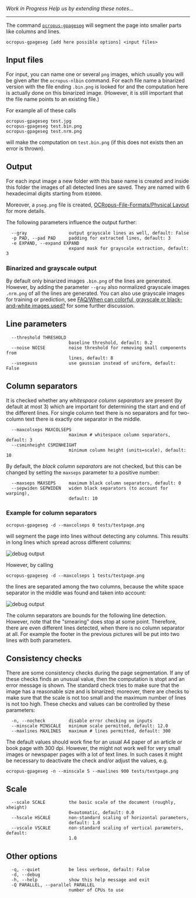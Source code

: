 _Work in Progress_
_Help us by extending these notes..._

---

The command [`ocropus-gpageseg`](https://github.com/tmbdev/ocropy/blob/master/ocropus-gpageseg)
will segment the page into smaller parts like columns and lines.

```
ocropus-gpageseg [add here possible options] <input files>
```


## Input files

For input, you can name one or several `png` images, which usually you will
be given after the `ocropus-nlbin` command. For each file name a binarized
version with the file ending `.bin.png` is looked for and the computation
here is actually done on this binarized image. (However, it is still important
that the file name points to an existing file.)

For example all of these calls
```
ocropus-gpageseg test.jpg
ocropus-gpageseg test.bin.png
ocropus-gpageseg test.nrm.png
```
will make the computation on `test.bin.png` (if this does not exists then
an error is thrown).


## Output

For each input image a new folder with this base name is
created and inside this folder the images of all detected
lines are saved. They are named with 6 hexadecimal digits
starting from `010000`.

Moreover, a `pseg.png` file is created, [OCRopus-File-Formats/Physical Layout](https://github.com/tmbdev/ocropy/wiki/OCRopus-File-Formats#physical-layout) for more details.

The following parameters influence the output further:
```
  --gray                output grayscale lines as well, default: False
  -p PAD, --pad PAD     padding for extracted lines, default: 3
  -e EXPAND, --expand EXPAND
                        expand mask for grayscale extraction, default: 3
```

### Binarized and grayscale output

By default only binarized images `.bin.png` of the lines are generated. However,
by adding the parameter `--gray` also normalized grayscale images `.nrm.png`
of all the lines are generated. You can also use grayscale images for training
or prediction, see [FAQ/When can colorful, grayscale or black-and-white images used?](https://github.com/tmbdev/ocropy/wiki/FAQ#when-can-colorful-grayscale-or-black-and-white-images-used) for some
further discussion.

## Line parameters

```
  --threshold THRESHOLD
                        baseline threshold, default: 0.2
  --noise NOISE         noise threshold for removing small components from
                        lines, default: 8
  --usegauss            use gaussian instead of uniform, default: False
```

## Column separators

It is checked whether any _whitespace column separators_ are present
(by default at most 3) which are important for determining the start and end
of the different lines. For single column text there is no separators and for
two-column text there is exactly one separator in the middle.

```
  --maxcolseps MAXCOLSEPS
                        maximum # whitespace column separators, default: 3
  --csminheight CSMINHEIGHT
                        minimum column height (units=scale), default: 10
```


By default, the _black column separators_ are not checked, but this can be
changed by setting the `maxseps` parameter to a positive number:

```
  --maxseps MAXSEPS     maximum black column separators, default: 0
  --sepwiden SEPWIDEN   widen black separators (to account for warping),
                        default: 10
```

### Example for column separators

```
ocropus-gpageseg -d --maxcolseps 0 tests/testpage.png
```
will segment the page into lines without detecting any columns. This results in
long lines which spread across different columns:

![debug output](https://cloud.githubusercontent.com/assets/5199995/22626036/491ab17c-eba4-11e6-98f0-c4a4b7ac50a9.png)

However, by calling
```
ocropus-gpageseg -d --maxcolseps 1 tests/testpage.png
```
the lines are separated among the two columns, because the white space
separator in the middle was found and taken into account:

![debug output](https://cloud.githubusercontent.com/assets/5199995/22626037/4c1ff472-eba4-11e6-958b-b38e8ece17d1.png)

The column separators are bounds for the following line detection. However, note that the "smearing" does stop at some point. Therefore, there are even different lines detected, when there is no column separator at all. For example the footer in the previous pictures will be put into two lines with both parameters. 

## Consistency checks

There are some consistency checks during the page segmentation. If any of these checks finds an unusual value, then the computation is stopt and an error message is shown. The standard check tries to make sure that the image has a reasonable size and is binarized; moreover, there are checks to make sure that the scale is not too small and the maximum number of lines is not too high. These checks and values can be controlled by these parameters:

```
  -n, --nocheck         disable error checking on inputs
  --minscale MINSCALE   minimum scale permitted, default: 12.0
  --maxlines MAXLINES   maximum # lines permitted, default: 300
```

The default values should work fine for an usual A4 paper of an article or book page with 300 dpi. However, the might not work well for very small images or newspaper pages with a lot of text lines. In such cases it might be necessary to deactivate the check and/or adjust the values, e.g.

```
ocropus-gpageseg -n --minscale 5 --maxlines 900 tests/testpage.png
```

## Scale

```
  --scale SCALE         the basic scale of the document (roughly, xheight)
                        0=automatic, default: 0.0
  --hscale HSCALE       non-standard scaling of horizontal parameters,
                        default: 1.0
  --vscale VSCALE       non-standard scaling of vertical parameters, default:
                        1.0
```


## Other options

```
  -q, --quiet           be less verbose, default: False
  -d, --debug
  -h, --help            show this help message and exit
  -Q PARALLEL, --parallel PARALLEL
                        number of CPUs to use
```
